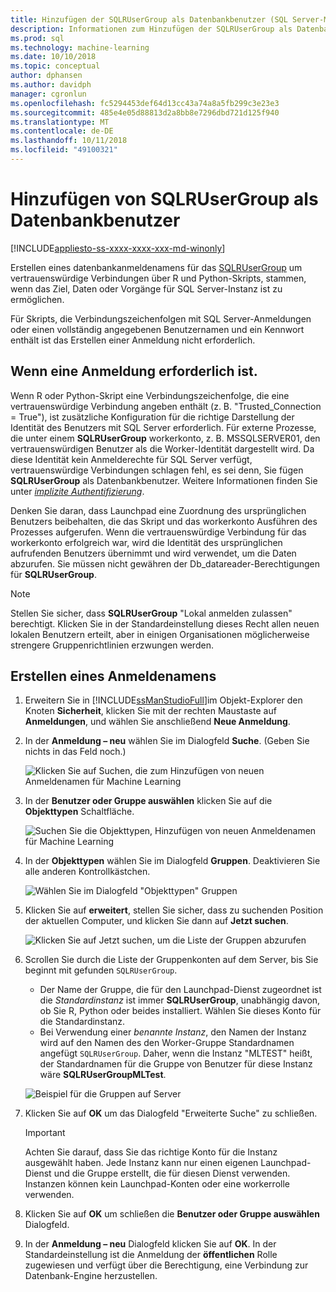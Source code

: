 ```yaml
---
title: Hinzufügen der SQLRUserGroup als Datenbankbenutzer (SQL Server-Machine Learning) | Microsoft-Dokumentation
description: Informationen zum Hinzufügen der SQLRUserGroup als Datenbankbenutzer für SQL Server-Machine Learning-Dienste.
ms.prod: sql
ms.technology: machine-learning
ms.date: 10/10/2018
ms.topic: conceptual
author: dphansen
ms.author: davidph
manager: cgronlun
ms.openlocfilehash: fc5294453def64d13cc43a74a8a5fb299c3e23e3
ms.sourcegitcommit: 485e4e05d88813d2a8bb8e7296dbd721d125f940
ms.translationtype: MT
ms.contentlocale: de-DE
ms.lasthandoff: 10/11/2018
ms.locfileid: "49100321"
---
```

# <a name="add-sqlrusergroup-as-a-database-user"></a>Hinzufügen von SQLRUserGroup als Datenbankbenutzer
[!INCLUDE[appliesto-ss-xxxx-xxxx-xxx-md-winonly](../../includes/appliesto-ss-xxxx-xxxx-xxx-md-winonly.md)]

Erstellen eines datenbankanmeldenamens für das [SQLRUserGroup](../concepts/security.md#sqlrusergroup) um vertrauenswürdige Verbindungen über R und Python-Skripts, stammen, wenn das Ziel, Daten oder Vorgänge für SQL Server-Instanz ist zu ermöglichen. 

Für Skripts, die Verbindungszeichenfolgen mit SQL Server-Anmeldungen oder einen vollständig angegebenen Benutzernamen und ein Kennwort enthält ist das Erstellen einer Anmeldung nicht erforderlich.

## <a name="when-a-login-is-required"></a>Wenn eine Anmeldung erforderlich ist.

Wenn R oder Python-Skript eine Verbindungszeichenfolge, die eine vertrauenswürdige Verbindung angeben enthält (z. B. "Trusted_Connection = True"), ist zusätzliche Konfiguration für die richtige Darstellung der Identität des Benutzers mit SQL Server erforderlich. Für externe Prozesse, die unter einem **SQLRUserGroup** workerkonto, z. B. MSSQLSERVER01, den vertrauenswürdigen Benutzer als die Worker-Identität dargestellt wird. Da diese Identität kein Anmelderechte für SQL Server verfügt, vertrauenswürdige Verbindungen schlagen fehl, es sei denn, Sie fügen **SQLRUserGroup** als Datenbankbenutzer. Weitere Informationen finden Sie unter [ *implizite Authentifizierung*](../../advanced-analytics/concepts/security.md#implied-authentication).

Denken Sie daran, dass Launchpad eine Zuordnung des ursprünglichen Benutzers beibehalten, die das Skript und das workerkonto Ausführen des Prozesses aufgerufen. Wenn die vertrauenswürdige Verbindung für das workerkonto erfolgreich war, wird die Identität des ursprünglichen aufrufenden Benutzers übernimmt und wird verwendet, um die Daten abzurufen. Sie müssen nicht gewähren der Db_datareader-Berechtigungen für **SQLRUserGroup**.

> [!Note]
>  Stellen Sie sicher, dass **SQLRUserGroup** "Lokal anmelden zulassen" berechtigt. Klicken Sie in der Standardeinstellung dieses Recht allen neuen lokalen Benutzern erteilt, aber in einigen Organisationen möglicherweise strengere Gruppenrichtlinien erzwungen werden.

## <a name="create-a-login"></a>Erstellen eines Anmeldenamens

1. Erweitern Sie in [!INCLUDE[ssManStudioFull](../../includes/ssmanstudiofull-md.md)]im Objekt-Explorer den Knoten **Sicherheit**, klicken Sie mit der rechten Maustaste auf **Anmeldungen**, und wählen Sie anschließend **Neue Anmeldung**.

2. In der **Anmeldung – neu** wählen Sie im Dialogfeld **Suche**. (Geben Sie nichts in das Feld noch.)
    
     ![Klicken Sie auf Suchen, die zum Hinzufügen von neuen Anmeldenamen für Machine Learning](media/implied-auth-login1.png "klicken Sie auf Suchen, Hinzufügen von neuen Anmeldenamen für Machine Learning")

3. In der **Benutzer oder Gruppe auswählen** klicken Sie auf die **Objekttypen** Schaltfläche.

     ![Suchen Sie die Objekttypen, Hinzufügen von neuen Anmeldenamen für Machine Learning](media/implied-auth-login2.png "Suchen von Objekttypen, die neue Anmeldung für Machine Learning hinzufügen")

4. In der **Objekttypen** wählen Sie im Dialogfeld **Gruppen**. Deaktivieren Sie alle anderen Kontrollkästchen.

     ![Wählen Sie im Dialogfeld "Objekttypen" Gruppen](media/implied-auth-login3.png "Gruppen auswählen, im Dialogfeld \"Objekttypen\"")

4. Klicken Sie auf **erweitert**, stellen Sie sicher, dass zu suchenden Position der aktuellen Computer, und klicken Sie dann auf **Jetzt suchen**.

     ![Klicken Sie auf Jetzt suchen, um die Liste der Gruppen abzurufen](media/implied-auth-login4.png "klicken Sie auf Jetzt suchen zum Abrufen der Liste der Gruppen")

5. Scrollen Sie durch die Liste der Gruppenkonten auf dem Server, bis Sie beginnt mit gefunden `SQLRUserGroup`.
    
    + Der Name der Gruppe, die für den Launchpad-Dienst zugeordnet ist die _Standardinstanz_ ist immer **SQLRUserGroup**, unabhängig davon, ob Sie R, Python oder beides installiert. Wählen Sie dieses Konto für die Standardinstanz.
    + Bei Verwendung einer _benannte Instanz_, den Namen der Instanz wird auf den Namen des den Worker-Gruppe Standardnamen angefügt `SQLRUserGroup`. Daher, wenn die Instanz "MLTEST" heißt, der Standardnamen für die Gruppe von Benutzer für diese Instanz wäre **SQLRUserGroupMLTest**.
 
     ![Beispiel für die Gruppen auf Server](media/implied-auth-login5.png "Beispiel für die Gruppen auf Server")
   
5. Klicken Sie auf **OK** um das Dialogfeld "Erweiterte Suche" zu schließen.

    > [!IMPORTANT]
    > Achten Sie darauf, dass Sie das richtige Konto für die Instanz ausgewählt haben. Jede Instanz kann nur einen eigenen Launchpad-Dienst und die Gruppe erstellt, die für diesen Dienst verwenden. Instanzen können kein Launchpad-Konten oder eine workerrolle verwenden.

6. Klicken Sie auf **OK** um schließen die **Benutzer oder Gruppe auswählen** Dialogfeld.

7. In der **Anmeldung – neu** Dialogfeld klicken Sie auf **OK**. In der Standardeinstellung ist die Anmeldung der **öffentlichen** Rolle zugewiesen und verfügt über die Berechtigung, eine Verbindung zur Datenbank-Engine herzustellen.